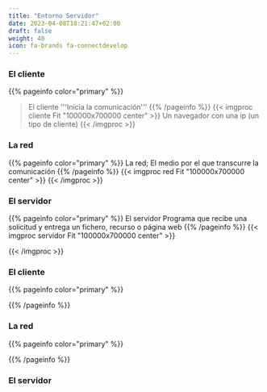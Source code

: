 ```yaml
---
title: "Entorno Servidor"
date: 2023-04-08T18:21:47+02:00
draft: false
weight: 40
icon: fa-brands fa-connectdevelop
---
```


### El cliente
{{% pageinfo color="primary" %}}
> El cliente '''Inicia la comunicación''' 
{{% /pageinfo %}}
{{< imgproc cliente Fit "100000x700000 center" >}}
Un navegador con una ip (un tipo de cliente)
{{< /imgproc >}}
### La red
{{% pageinfo color="primary" %}}
La red; El medio por el que transcurre la comunicación 
{{% /pageinfo %}}
{{< imgproc red Fit "100000x700000 center" >}}
{{< /imgproc >}}

### El servidor
{{% pageinfo color="primary" %}}
El servidor Programa que recibe una solicitud y entrega un fichero, recurso o página web
{{% /pageinfo %}}
{{< imgproc servidor Fit "100000x700000 center" >}}

{{< /imgproc >}}
### El cliente
{{% pageinfo color="primary" %}}

{{% /pageinfo %}}
### La red
{{% pageinfo color="primary" %}}

{{% /pageinfo %}}
### El servidor

